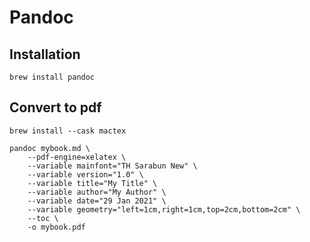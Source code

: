 # Pandoc

## Installation

```
brew install pandoc
```

## Convert to pdf

```
brew install --cask mactex
```

```
pandoc mybook.md \
    --pdf-engine=xelatex \
    --variable mainfont="TH Sarabun New" \
    --variable version="1.0" \
    --variable title="My Title" \
    --variable author="My Author" \
    --variable date="29 Jan 2021" \
    --variable geometry="left=1cm,right=1cm,top=2cm,bottom=2cm" \
    --toc \
    -o mybook.pdf
```
